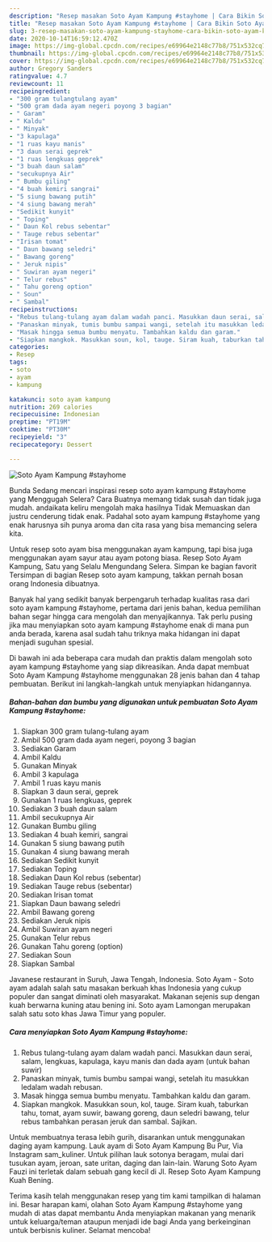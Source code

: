 ```yaml
---
description: "Resep masakan Soto Ayam Kampung #stayhome | Cara Bikin Soto Ayam Kampung #stayhome Yang Sempurna"
title: "Resep masakan Soto Ayam Kampung #stayhome | Cara Bikin Soto Ayam Kampung #stayhome Yang Sempurna"
slug: 3-resep-masakan-soto-ayam-kampung-stayhome-cara-bikin-soto-ayam-kampung-stayhome-yang-sempurna
date: 2020-10-14T16:59:12.470Z
image: https://img-global.cpcdn.com/recipes/e69964e2148c77b8/751x532cq70/soto-ayam-kampung-stayhome-foto-resep-utama.jpg
thumbnail: https://img-global.cpcdn.com/recipes/e69964e2148c77b8/751x532cq70/soto-ayam-kampung-stayhome-foto-resep-utama.jpg
cover: https://img-global.cpcdn.com/recipes/e69964e2148c77b8/751x532cq70/soto-ayam-kampung-stayhome-foto-resep-utama.jpg
author: Gregory Sanders
ratingvalue: 4.7
reviewcount: 11
recipeingredient:
- "300 gram tulangtulang ayam"
- "500 gram dada ayam negeri poyong 3 bagian"
- " Garam"
- " Kaldu"
- " Minyak"
- "3 kapulaga"
- "1 ruas kayu manis"
- "3 daun serai geprek"
- "1 ruas lengkuas geprek"
- "3 buah daun salam"
- "secukupnya Air"
- " Bumbu giling"
- "4 buah kemiri sangrai"
- "5 siung bawang putih"
- "4 siung bawang merah"
- "Sedikit kunyit"
- " Toping"
- " Daun Kol rebus sebentar"
- " Tauge rebus sebentar"
- "Irisan tomat"
- " Daun bawang seledri"
- " Bawang goreng"
- " Jeruk nipis"
- " Suwiran ayam negeri"
- " Telur rebus"
- " Tahu goreng option"
- " Soun"
- " Sambal"
recipeinstructions:
- "Rebus tulang-tulang ayam dalam wadah panci. Masukkan daun serai, salam, lengkuas, kapulaga, kayu manis dan dada ayam (untuk bahan suwir)"
- "Panaskan minyak, tumis bumbu sampai wangi, setelah itu masukkan ledalam wadah rebusan."
- "Masak hingga semua bumbu menyatu. Tambahkan kaldu dan garam."
- "Siapkan mangkok. Masukkan soun, kol, tauge. Siram kuah, taburkan tahu, tomat, ayam suwir, bawang goreng, daun seledri bawang, telur rebus tambahkan perasan jeruk dan sambal. Sajikan."
categories:
- Resep
tags:
- soto
- ayam
- kampung

katakunci: soto ayam kampung 
nutrition: 269 calories
recipecuisine: Indonesian
preptime: "PT19M"
cooktime: "PT30M"
recipeyield: "3"
recipecategory: Dessert

---
```



![Soto Ayam Kampung #stayhome](https://img-global.cpcdn.com/recipes/e69964e2148c77b8/751x532cq70/soto-ayam-kampung-stayhome-foto-resep-utama.jpg)

Bunda Sedang mencari inspirasi resep soto ayam kampung #stayhome yang Menggugah Selera? Cara Buatnya memang tidak susah dan tidak juga mudah. andaikata keliru mengolah maka hasilnya Tidak Memuaskan dan justru cenderung tidak enak. Padahal soto ayam kampung #stayhome yang enak harusnya sih punya aroma dan cita rasa yang bisa memancing selera kita.

Untuk resep soto ayam bisa menggunakan ayam kampung, tapi bisa juga menggunakan ayam sayur atau ayam potong biasa. Resep Soto Ayam Kampung, Satu yang Selalu Mengundang Selera. Simpan ke bagian favorit Tersimpan di bagian Resep soto ayam kampung, takkan pernah bosan orang Indonesia dibuatnya.

Banyak hal yang sedikit banyak berpengaruh terhadap kualitas rasa dari soto ayam kampung #stayhome, pertama dari jenis bahan, kedua pemilihan bahan segar hingga cara mengolah dan menyajikannya. Tak perlu pusing jika mau menyiapkan soto ayam kampung #stayhome enak di mana pun anda berada, karena asal sudah tahu triknya maka hidangan ini dapat menjadi suguhan spesial.


Di bawah ini ada beberapa cara mudah dan praktis dalam mengolah soto ayam kampung #stayhome yang siap dikreasikan. Anda dapat membuat Soto Ayam Kampung #stayhome menggunakan 28 jenis bahan dan 4 tahap pembuatan. Berikut ini langkah-langkah untuk menyiapkan hidangannya.

<!--inarticleads1-->

##### Bahan-bahan dan bumbu yang digunakan untuk pembuatan Soto Ayam Kampung #stayhome:

1. Siapkan 300 gram tulang-tulang ayam
1. Ambil 500 gram dada ayam negeri, poyong 3 bagian
1. Sediakan  Garam
1. Ambil  Kaldu
1. Gunakan  Minyak
1. Ambil 3 kapulaga
1. Ambil 1 ruas kayu manis
1. Siapkan 3 daun serai, geprek
1. Gunakan 1 ruas lengkuas, geprek
1. Sediakan 3 buah daun salam
1. Ambil secukupnya Air
1. Gunakan  Bumbu giling
1. Sediakan 4 buah kemiri, sangrai
1. Gunakan 5 siung bawang putih
1. Gunakan 4 siung bawang merah
1. Sediakan Sedikit kunyit
1. Sediakan  Toping
1. Sediakan  Daun Kol rebus (sebentar)
1. Sediakan  Tauge rebus (sebentar)
1. Sediakan Irisan tomat
1. Siapkan  Daun bawang seledri
1. Ambil  Bawang goreng
1. Sediakan  Jeruk nipis
1. Ambil  Suwiran ayam negeri
1. Gunakan  Telur rebus
1. Gunakan  Tahu goreng (option)
1. Sediakan  Soun
1. Siapkan  Sambal


Javanese restaurant in Suruh, Jawa Tengah, Indonesia. Soto Ayam - Soto ayam adalah salah satu masakan berkuah khas Indonesia yang cukup populer dan sangat diminati oleh masyarakat. Makanan sejenis sup dengan kuah berwarna kuning atau bening ini. Soto ayam Lamongan merupakan salah satu soto khas Jawa Timur yang populer. 

<!--inarticleads2-->

##### Cara menyiapkan Soto Ayam Kampung #stayhome:

1. Rebus tulang-tulang ayam dalam wadah panci. Masukkan daun serai, salam, lengkuas, kapulaga, kayu manis dan dada ayam (untuk bahan suwir)
1. Panaskan minyak, tumis bumbu sampai wangi, setelah itu masukkan ledalam wadah rebusan.
1. Masak hingga semua bumbu menyatu. Tambahkan kaldu dan garam.
1. Siapkan mangkok. Masukkan soun, kol, tauge. Siram kuah, taburkan tahu, tomat, ayam suwir, bawang goreng, daun seledri bawang, telur rebus tambahkan perasan jeruk dan sambal. Sajikan.


Untuk membuatnya terasa lebih gurih, disarankan untuk menggunakan daging ayam kampung. Lauk ayam di Soto Ayam Kampung Bu Pur, Via Instagram sam_kuliner. Untuk pilihan lauk sotonya beragam, mulai dari tusukan ayam, jeroan, sate uritan, daging dan lain-lain. Warung Soto Ayam Fauzi ini terletak dalam sebuah gang kecil di Jl. Resep Soto Ayam Kampung Kuah Bening. 

Terima kasih telah menggunakan resep yang tim kami tampilkan di halaman ini. Besar harapan kami, olahan Soto Ayam Kampung #stayhome yang mudah di atas dapat membantu Anda menyiapkan makanan yang menarik untuk keluarga/teman ataupun menjadi ide bagi Anda yang berkeinginan untuk berbisnis kuliner. Selamat mencoba!
